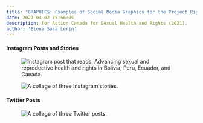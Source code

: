 ```yaml
---
title: "GRAPHICS: Examples of Social Media Graphics for the Project Rights from the Start"
date: 2021-04-02 15:56:05
description: for Action Canada for Sexual Health and Rights (2021). 
author: 'Elena Sosa Lerín'
--- 
```

#### Instagram Posts and Stories

<figure>
<img data-src="https://res.cloudinary.com/esarin72/image/upload/c_limit,q_auto,w_800/v1617403269/articles/social%20media%20RFTS/instagram-1_y2vvt1.png" loading="lazy" alt="Instagram post that reads: Advancing sexual and reproductive health and rights in Bolivia, Peru, Ecuador, and Canada." class="lazyload">
</figure>

<figure>
<img data-src="https://res.cloudinary.com/esarin72/image/upload/c_limit,q_auto,w_800/v1617403271/articles/social%20media%20RFTS/instagram-2_ujuhdc.png
" loading="lazy" alt="A collage of three Instagram stories." class="lazyload">
</figure>

#### Twitter Posts

<figure>
<img data-src="https://res.cloudinary.com/esarin72/image/upload/c_limit,q_auto,w_800/v1617403894/articles/social%20media%20RFTS/3_qxmiot.png" loading="lazy" alt="A collage of three Twitter posts." class="lazyload">
</figure>  
